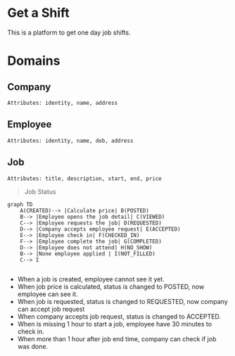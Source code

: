 # Get a Shift

This is a platform to get one day job shifts.

# Domains
## Company
    Attributes: identity, name, address 

## Employee
    Attributes: identity, name, dob, address

## Job
    Attributes: title, description, start, end, price

>Job Status
```mermaid
graph TD
    A(CREATED)--> |Calculate price| B(POSTED)
    B--> |Employee opens the job detail| C(VIEWED)
    C--> |Employee requests the job| D(REQUESTED)
    D--> |Company accepts employee request| E(ACCEPTED)
    E--> |Employee check in| F(CHECKED_IN)
    F--> |Employee complete the job| G(COMPLETED)
    D--> |Employee does not attend| H(NO_SHOW)
    B--> |None employee applied | I(NOT_FILLED)
    C--> I
    
```

 - When a job is created, employee cannot see it yet.
 - When job price is calculated, status is changed to POSTED, now employee can see it.
 - When job is requested, status is changed to REQUESTED, now company can accept job request
 - When company accepts job request, status is changed to ACCEPTED.
 - When is missing 1 hour to start a job, employee have 30 minutes to check in.
 - When more than 1 hour after job end time, company can check if job was done.
